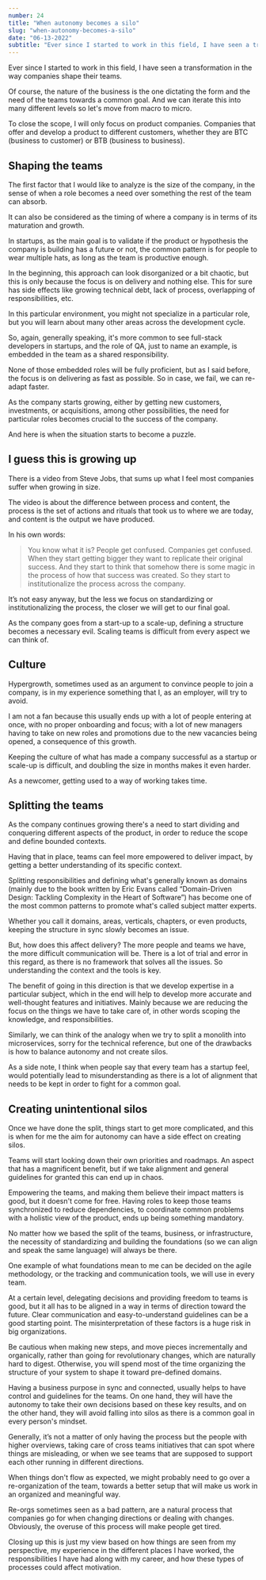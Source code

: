 ```yaml
---
number: 24
title: "When autonomy becomes a silo"
slug: "when-autonomy-becomes-a-silo"
date: "06-13-2022"
subtitle: "Ever since I started to work in this field, I have seen a transformation in the way companies shape their teams."
--- 
```


Ever since I started to work in this field, I have seen a transformation in the way companies shape their teams.

Of course, the nature of the business is the one dictating the form and the need of the teams towards a common goal. And we can iterate this into many different levels so let's move from macro to micro.

To close the scope, I will only focus on product companies. Companies that offer and develop a product to different customers, whether they are BTC (business to customer) or BTB (business to business).

## Shaping the teams

The first factor that I would like to analyze is the size of the company, in the sense of when a role becomes a need over something the rest of the team can absorb.

It can also be considered as the timing of where a company is in terms of its maturation and growth.

In startups, as the main goal is to validate if the product or hypothesis the company is building has a future or not, the common pattern is for people to wear multiple hats, as long as the team is productive enough.

In the beginning, this approach can look disorganized or a bit chaotic, but this is only because the focus is on delivery and nothing else. This for sure has side effects like growing technical debt, lack of process, overlapping of responsibilities, etc.

In this particular environment, you might not specialize in a particular role, but you will learn about many other areas across the development cycle.

So, again, generally speaking, it's more common to see full-stack developers in startups, and the role of QA,  just to name an example, is embedded in the team as a shared responsibility.

None of those embedded roles will be fully proficient, but as I said before, the focus is on delivering as fast as possible. So in case, we fail, we can re-adapt faster.

As the company starts growing, either by getting new customers, investments, or acquisitions, among other possibilities, the need for particular roles becomes crucial to the success of the company.

And here is when the situation starts to become a puzzle.

## I guess this is growing up

There is a video from Steve Jobs, that sums up what I feel most companies suffer when growing in size.

The video is about the difference between process and content, the process is the set of actions and rituals that took us to where we are today, and content is the output we have produced.

In his own words:

>You know what it is? People get confused. Companies get confused. When they start getting bigger they want to replicate their original success. And they start to think that somehow there is some magic in the process of how that success was created. So they start to institutionalize the process across the company.

It’s not easy anyway, but the less we focus on standardizing or institutionalizing the process, the closer we will get to our final goal.

As the company goes from a start-up to a scale-up, defining a structure becomes a necessary evil. Scaling teams is difficult from every aspect we can think of.

## Culture

Hypergrowth, sometimes used as an argument to convince people to join a company, is in my experience something that I,  as an employer, will try to avoid.

I am not a fan because this usually ends up with a lot of people entering at once, with no proper onboarding and focus; with a lot of new managers having to take on new roles and promotions due to the new vacancies being opened, a consequence of this growth.

Keeping the culture of what has made a company successful as a startup or scale-up is difficult, and doubling the size in months makes it even harder.

As a newcomer, getting used to a way of working takes time.

## Splitting the teams

As the company continues growing there's a need to start dividing and conquering different aspects of the product, in order to reduce the scope and define bounded contexts.

Having that in place, teams can feel more empowered to deliver impact, by getting a better understanding of its specific context.

Splitting responsibilities and defining what's generally known as domains (mainly due to the book written by Eric Evans called “Domain-Driven Design: Tackling Complexity in the Heart of Software”) has become one of the most common patterns to promote what's called subject matter experts.

Whether you call it domains, areas, verticals, chapters, or even products, keeping the structure in sync slowly becomes an issue.

But, how does this affect delivery? The more people and teams we have, the more difficult communication will be. There is a lot of trial and error in this regard, as there is no framework that solves all the issues. So understanding the context and the tools is key.

The benefit of going in this direction is that we develop expertise in a particular subject, which in the end will help to develop more accurate and well-thought features and initiatives. Mainly because we are reducing the focus on the things we have to take care of, in other words scoping the knowledge, and responsibilities.

Similarly, we can think of the analogy when we try to split a monolith into microservices, sorry for the technical reference, but one of the drawbacks is how to balance autonomy and not create silos.

As a side note, I think when people say that every team has a startup feel, would potentially lead to misunderstanding as there is a lot of alignment that needs to be kept in order to fight for a common goal.

## Creating unintentional silos

Once we have done the split, things start to get more complicated, and this is when for me the aim for autonomy can have a side effect on creating silos.

Teams will start looking down their own priorities and roadmaps. An aspect that has a magnificent benefit, but if we take alignment and general guidelines for granted this can end up in chaos.

Empowering the teams, and making them believe their impact matters is good, but it doesn't come for free. Having roles to keep those teams synchronized to reduce dependencies, to coordinate common problems with a holistic view of the product, ends up being something mandatory.

No matter how we based the split of the teams, business, or infrastructure, the necessity of standardizing and building the foundations (so we can align and speak the same language) will always be there.

One example of what foundations mean to me can be decided on the agile methodology, or the tracking and communication tools, we will use in every team.

At a certain level, delegating decisions and providing freedom to teams is good, but it all has to be aligned in a way in terms of direction toward the future. Clear communication and easy-to-understand guidelines can be a good starting point. The misinterpretation of these factors is a huge risk in big organizations.

Be cautious when making new steps, and move pieces incrementally and organically, rather than going for revolutionary changes, which are naturally hard to digest. Otherwise, you will spend most of the time organizing the structure of your system to shape it toward pre-defined domains.

Having a business purpose in sync and connected, usually helps to have control and guidelines for the teams. On one hand, they will have the autonomy to take their own decisions based on these key results, and on the other hand, they will avoid falling into silos as there is a common goal in every person's mindset.

Generally, it’s not a matter of only having the process but the people with higher overviews, taking care of cross teams initiatives that can spot where things are misleading, or when we see teams that are supposed to support each other running in different directions.

When things don't flow as expected, we might probably need to go over a re-organization of the team, towards a better setup that will make us work in an organized and meaningful way.

Re-orgs sometimes seen as a bad pattern, are a natural process that companies go for when changing directions or dealing with changes. Obviously, the overuse of this process will make people get tired.

Closing up this is just my view based on how things are seen from my perspective, my experience in the different places I have worked, the responsibilities I have had along with my career, and how these types of processes could affect motivation.